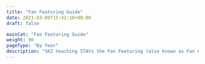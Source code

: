 ```yaml
---
title: "Fan Featuring Guide"
date: 2021-03-08T15:42:18+08:00
draft: false

mainCat: "Fan Featuring Guide"
weight: 90
pageType: "By Year"
description: "SKZ teaching STAYs the Fan Featuring (also known as Fan Chant) for SKZ's live performances."
---
```

